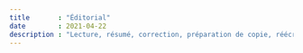 ```yaml
---
title       : "Éditorial"
date        : 2021-04-22
description : "Lecture, résumé, correction, préparation de copie, réécriture."
---
```


